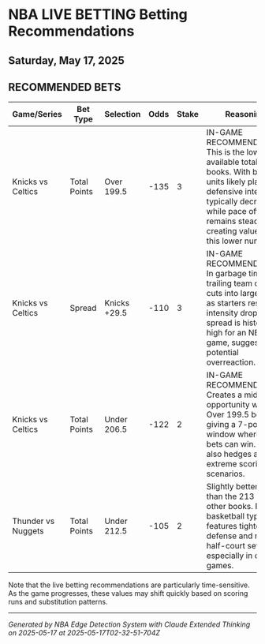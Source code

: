 # NBA LIVE BETTING Betting Recommendations
## Saturday, May 17, 2025

## RECOMMENDED BETS
| Game/Series | Bet Type | Selection | Odds | Stake | Reasoning |
|-------------|----------|-----------|------|-------|-----------|
| Knicks vs Celtics | Total Points | Over 199.5 | -135 | 3 | IN-GAME RECOMMENDATION: This is the lowest available total across books. With bench units likely playing, defensive intensity typically decreases while pace often remains steady, creating value on this lower number. |
| Knicks vs Celtics | Spread | Knicks +29.5 | -110 | 3 | IN-GAME RECOMMENDATION: In garbage time, the trailing team often cuts into large leads as starters rest and intensity drops. This spread is historically high for an NBA game, suggesting potential overreaction. |
| Knicks vs Celtics | Total Points | Under 206.5 | -122 | 2 | IN-GAME RECOMMENDATION: Creates a middle opportunity with the Over 199.5 bet, giving a 7-point window where both bets can win. This also hedges against extreme scoring scenarios. |
| Thunder vs Nuggets | Total Points | Under 212.5 | -105 | 2 | Slightly better value than the 213 line at other books. Playoff basketball typically features tighter defense and more half-court sets, especially in close games. |

Note that the live betting recommendations are particularly time-sensitive. As the game progresses, these values may shift quickly based on scoring runs and substitution patterns.

---
*Generated by NBA Edge Detection System with Claude Extended Thinking on 2025-05-17 at 2025-05-17T02-32-51-704Z*
